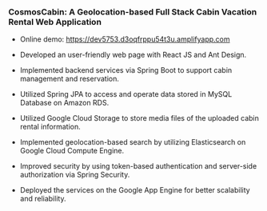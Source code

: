 ### CosmosCabin: A Geolocation-based Full Stack Cabin Vacation Rental Web Application  

* Online demo: https://dev5753.d3oqfrppu54t3u.amplifyapp.com

* Developed an user-friendly web page with React JS and Ant Design.

* Implemented backend services via Spring Boot to support cabin management and reservation. 

* Utilized Spring JPA to access and operate data stored in MySQL Database on Amazon RDS.

* Utilized Google Cloud Storage to store media files of the uploaded cabin rental information.

* Implemented geolocation-based search by utilizing Elasticsearch on Google Cloud Compute Engine.

* Improved security by using token-based authentication and server-side authorization via Spring Security.

* Deployed the services on the Google App Engine for better scalability and reliability.
